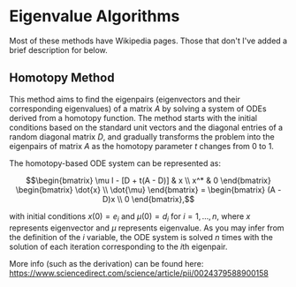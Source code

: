# Eigenvalue Algorithms
Most of these methods have Wikipedia pages. Those that don't I've added a brief description for below.

## Homotopy Method

This method aims to find the eigenpairs (eigenvectors and their corresponding eigenvalues) of a matrix $A$ by solving a system of ODEs derived from a homotopy function. The method starts with the initial conditions based on the standard unit vectors and the diagonal entries of a random diagonal matrix $D$, and gradually transforms the problem into the eigenpairs of matrix $A$ as the homotopy parameter $t$ changes from $0$ to $1$.

The homotopy-based ODE system can be represented as:

```math
\begin{bmatrix}
    \mu I - [D + t(A - D)] & x \\
    x^* & 0
\end{bmatrix}
\begin{bmatrix}
    \dot{x} \\
    \dot{\mu}
\end{bmatrix}
=
\begin{bmatrix}
    (A - D)x \\
    0
\end{bmatrix},
```

with initial conditions $x(0) = e_i$ and $\mu(0) = d_i$ for $i=1,\ldots,n$, where $x$ represents eigenvector and $\mu$ represents eigenvalue. As you may infer from the definition of the $i$ variable, the ODE system is solved $n$ times with the solution of each iteration corresponding to the $i\text{th}$ eigenpair.

More info (such as the derivation) can be found here: https://www.sciencedirect.com/science/article/pii/0024379588900158
